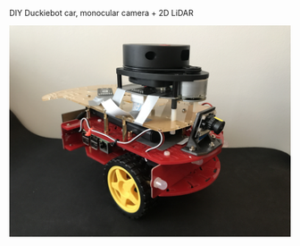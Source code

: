 
DIY Duckiebot car, monocular camera + 2D LiDAR

![image](https://github.com/seanxu889/CS5335_RSS/blob/master/DIY_Duckiebot.JPG)
